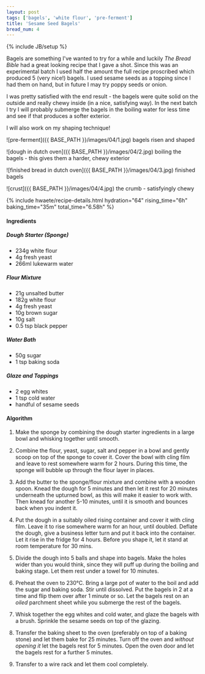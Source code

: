 ```yaml
---
layout: post
tags: ['bagels', 'white flour', 'pre-ferment']
title: 'Sesame Seed Bagels'
bread_num: 4
---
```

{% include JB/setup %}

Bagels are something I've wanted to try for a while and luckily *The Bread Bible*
had a great looking recipe that I gave a shot. Since this was an experimental batch
I used half the amount the full recipe proscribed which produced 5 (very nice!)
bagels. I used sesame seeds as a topping since I had them on hand, but in future
I may try poppy seeds or onion.

I was pretty satisfied with the end result - the bagels were quite solid on the
outside and really chewy inside (in a nice, satisfying way). In the next batch I
try I will probably submerge the bagels in the boiling water for less time and see
if that produces a softer exterior.

I will also work on my shaping technique!

![pre-ferment]({{ BASE_PATH }}/images/04/1.jpg)
<span class="img-caption">bagels risen and shaped</span>

![dough in dutch oven]({{ BASE_PATH }}/images/04/2.jpg)
<span class="img-caption">boiling the bagels - this gives them a harder, chewy exterior</span>

![finished bread in dutch oven]({{ BASE_PATH }}/images/04/3.jpg)
<span class="img-caption">finished bagels</span>

![crust]({{ BASE_PATH }}/images/04/4.jpg)
<span class="img-caption">the crumb - satisfyingly chewy</span>

{% include hwaete/recipe-details.html hydration="64" rising_time="6h" baking_time="35m" total_time="6.58h" %}

#### Ingredients

##### Dough Starter (Sponge)

- 234g white flour
- 4g fresh yeast
- 266ml lukewarm water

##### Flour Mixture

- 21g unsalted butter
- 182g white flour
- 4g fresh yeast
- 10g brown sugar
- 10g salt
- 0.5 tsp black pepper

##### Water Bath

- 50g sugar
- 1 tsp baking soda

##### Glaze and Toppings

- 2 egg whites
- 1 tsp cold water
- handful of sesame seeds

#### Algorithm

1. Make the sponge by combining the dough starter ingredients in a large bowl and
whisking together until smooth.

2. Combine the flour, yeast, sugar, salt and pepper in a bowl and gently scoop on
top of the sponge to cover it. Cover the bowl with cling film and leave to rest
somewhere warm for 2 hours. During this time, the sponge will bubble up through
the flour layer in places.

3. Add the butter to the sponge/flour mixture and combine with a wooden spoon.
Knead the dough for 5 minutes and then let it rest for 20 minutes underneath the
upturned bowl, as this will make it easier to work with. Then knead for another
5-10 minutes, until it is smooth and bounces back when you indent it.

4. Put the dough in a suitably oiled rising container and cover it with cling film.
Leave it to rise somewhere warm for an hour, until doubled. Deflate the dough,
give a business letter turn and put it back into the container. Let it rise in the
fridge for 4 hours. Before you shape it, let it stand at room temperature for 30 mins.

5. Divide the dough into 5 balls and shape into bagels. Make the holes wider than
you would think, since they will puff up during the boiling and baking stage. Let them
rest under a towel for 10 minutes.

6. Preheat the oven to  230°C. Bring a large pot of water to the boil and add the
sugar and baking soda. Stir until dissolved. Put the bagels in 2 at a time and
flip them over after 1 minute or so. Let the bagels rest on an *oiled* parchment
sheet while you submerge the rest of the bagels.

7. Whisk together the egg whites and cold water, and glaze the bagels with a brush.
Sprinkle the sesame seeds on top of the glazing.

8. Transfer the baking sheet to the oven (preferably on top of a baking stone) and
let them bake for 25 minutes. Turn off the oven and *without opening it* let the
bagels rest for 5 minutes. Open the oven door and let the bagels rest for a further
5 minutes.

9. Transfer to a wire rack and let them cool completely.
